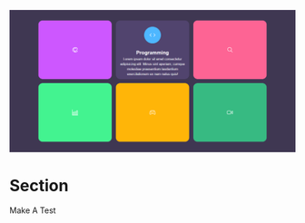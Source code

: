 ![alt text](screencapture-abdulrahman14salah-github-io-Section-2023-01-06-11_19_22.png)
# Section
Make A Test 
